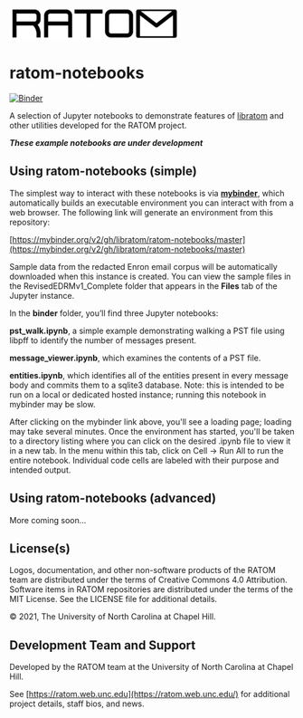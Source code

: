 ![Logo](https://github.com/libratom/ratom-logos/raw/master/basic_variations/RATOM_Vector_Logo_v1_300px.png)

# ratom-notebooks

[![Binder](https://mybinder.org/badge_logo.svg)](https://mybinder.org/v2/gh/libratom/ratom-notebooks/master)

A selection of Jupyter notebooks to demonstrate features of [libratom](https://github.com/libratom/libratom) and other utilities developed for the RATOM project.

***These example notebooks are under development***

## Using ratom-notebooks (simple)

The simplest way to interact with these notebooks is via [**mybinder**](https://gke.mybinder.org/), which automatically builds an executable environment you can interact with from a web browser. The following link will generate an environment from this repository:

[https://mybinder.org/v2/gh/libratom/ratom-notebooks/master](https://mybinder.org/v2/gh/libratom/ratom-notebooks/master)

Sample data from the redacted Enron email corpus will be automatically downloaded when this instance is created. You can view the sample files in the RevisedEDRMv1\_Complete folder that appears in the **Files** tab of the Jupyter instance.

In the **binder** folder, you’ll find three Jupyter notebooks:

**pst\_walk.ipynb**, a simple example demonstrating walking a PST file using libpff to identify the number of messages present.

**message\_viewer.ipynb**, which examines the contents of a PST file.

**entities.ipynb**, which identifies all of the entities present in every message body and commits them to a sqlite3 database. Note: this is intended to be run on a local or dedicated hosted instance; running this notebook in mybinder may be slow.

After clicking on the mybinder link above, you'll see a loading page; loading may take several minutes. Once the environment has started, you'll be taken to a directory listing where you can click on the desired .ipynb file to view it in a new tab. In the menu within this tab, click on Cell -> Run All to run the entire notebook. Individual code cells are labeled with their purpose and intended output.

## Using ratom-notebooks (advanced)

More coming soon...

## License(s)

Logos, documentation, and other non-software products of the RATOM team are distributed under the terms of Creative Commons 4.0 Attribution. Software items in RATOM repositories are distributed under the terms of the MIT License. See the LICENSE file for additional details.

&copy; 2021, The University of North Carolina at Chapel Hill.

## Development Team and Support

Developed by the RATOM team at the University of North Carolina at Chapel Hill.

See [https://ratom.web.unc.edu](https://ratom.web.unc.edu/) for additional project details, staff bios, and news.
